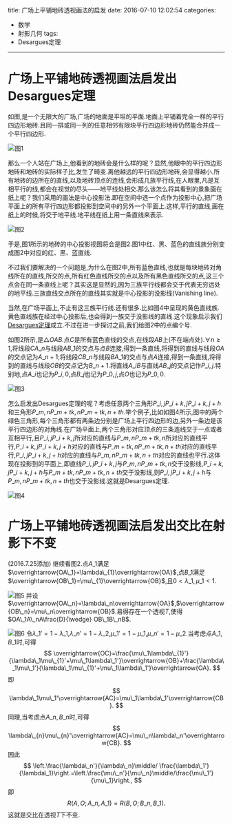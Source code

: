 title: 广场上平铺地砖透视画法的启发
date: 2016-07-10 12:02:54
categories:
- 数学
- 射影几何
tags:
- Desargues定理

---

# 广场上平铺地砖透视画法启发出Desargues定理
如图,是一个无限大的广场,广场的地面是平坦的平面.地面上平铺着完全一样的平行四边形地砖.且同一排或同一列的任意相邻有限块平行四边形地砖仍然能合并成一个平行四边形.

![图1](/img/广场上平铺地砖透视画法启发出Desargues定理-1.png)

那么一个人站在广场上,他看到的地砖会是什么样的呢？显然,他眼中的平行四边形地砖和地砖的实际样子比,发生了畸变.离他越远的平行四边形地砖,会显得越小.所有地砖的边所在的直线,以及地砖顶点的连线,会形成几族平行线,在人眼里,凡是互相平行的线,都会在视觉的尽头——地平线处相交.那么该怎么将其看到的景象画在纸上呢？我们采用的画法是中心投影法.即在空间中选一个点作为投影中心,把广场平面上的所有平行四边形都投影到空间中的另外一个平面上.这样,平行的直线,画在纸上的时候,将交于地平线.地平线在纸上用一条直线来表示.

![图2](/img/广场上平铺地砖透视画法的启发-1.png)

于是,图1所示的地砖的中心投影视图将会是图2.图1中红、黑、蓝色的直线族分别变成图2中对应的红、黑、蓝直线.

不过我们要解决的一个问题是,为什么在图2中,所有蓝色直线,也就是每块地砖对角线所在的直线,所交的点,所有红色直线所交的点以及所有黑色直线所交的点,这三个点会在同一条直线上呢？其实这是显然的,因为三族平行线都会交于代表无穷远处的地平线.三族直线交点所在的直线其实就是中心投影的没影线(Vanishing line).

当然,在广场平面上,不止有这三族平行线.还有很多.比如图4中呈现的黄色直线族.黄色直线族在经过中心投影后,也会得到一族交于没影线的直线.这个现象启示我们[Desargues定理](/2016/04/14/Desargues定理的证明/)成立.不过在进一步探讨之前,我们给图2中的点编个号.

如图2所示,是$\triangle OAB$.点$C$是所有蓝色直线的交点,在线段$AB$上(不在端点处).$\forall n\geq 1$,将线段$CA\_n$与线段$AB\_1$的交点与点$B$连接,得到一条直线,将得到的直线与线段$OA$的交点记为$A\_{n+1}$;将线段$CB\_n$与线段$BA\_1$的交点与点$A$连接,得到一条直线,将得到的直线与线段$OB$的交点记为$B\_{n+1}$.将直线$A\_iB$与直线$AB\_j$的交点记作$P\_{i,j}$.特别地,点$A\_i$也记为$P\_{i,0}$,点$B\_j$也记为$P\_{0,j}$,点$O$也记为$P\_{0,0}$.




![图3](/img/广场上平铺地砖透视画法启发出Desargues定理-3.png)

怎么启发出Desargues定理的呢？考虑任意两个三角形$P\_{i,j}P\_{i+k,j}P\_{i+k,j+h}$和三角形$P\_{m,n}P\_{m+tk,n}P\_{m+tk,n+th}$.举个例子,比如如图4所示,图中的两个绿色三角形,每个三角形都有两条边分别是广场上平行四边形的边,另外一条边是该平行四边形的对角线.在广场平面上,两个三角形对应顶点的三条连线交于一点或者互相平行,且$P\_{i,j}P\_{i+k,j}$所对应的直线与$P\_{m,n}P\_{m+tk,n}$所对应的直线平行,$P\_{i+k,j}P\_{i+k,j+h}$对应的直线与$P\_{m+tk,n}P\_{m+tk,n+th}$对应的直线平行,$P\_{i,j}P\_{i+k,j+h}$对应的直线与$P\_{m,n}P\_{m+tk,n+th}$对应的直线也平行.这体现在投影到的平面上,即直线$P\_{i,j}P\_{i+k,j}$与$P\_{m,n}P\_{m+tk,n}$交于没影线,$P\_{i+k,j}P\_{i+k,j+h}$与$P\_{m+tk,n}P\_{m+tk,n+th}$交于没影线,则$P\_{i,j}P\_{i+k,j+h}$与$P\_{m,n}P\_{m+tk,n+th}$也交于没影线.这就是Desargues定理.

![图4](/img/广场上平铺地砖透视画法启发出Desargues定理-4.png)

# 广场上平铺地砖透视画法启发出交比在射影下不变

(2016.7.25添加)
继续看图2.点$A\_1$满足$\overrightarrow{OA\_1}=\lambda\_{1}\overrightarrow{OA}$,点$B\_1$满足$\overrightarrow{OB\_1}=\mu\_{1}\overrightarrow{OB}$,且$0< \lambda\_{1},\mu\_{1}< 1$.

![图5](/img/广场上平铺地砖透视画法的启发-1.png)
并设$\overrightarrow{OA\_n}=\lambda\_n\overrightarrow{OA}$,$\overrightarrow{OB\_n}=\mu\_n\overrightarrow{OB}$.易得存在一个透视$T$,使得$OA\_1A\_nA\frac{D}{\wedge} OB\_1B\_nB$.

![图6](/img/广场上平铺地砖透视画法的启发-2.png)
令$\lambda\_{1}'=1-\lambda\_{1}$,$\lambda\_n'=1-\lambda\_{2}$,$\mu\_1'=1-\mu\_1$,$\mu\_n'=1-\mu\_{2}$.当考虑点$A\_1,B\_1$时,可得
$$
\overrightarrow{OC}=\frac{\mu\_1\lambda\_{1}'}{\lambda\_1\mu\_{1}'+\mu\_1\lambda\_1'}\overrightarrow{OB}+\frac{\lambda\_1\mu\_1'}{\lambda\_1\mu\_{1}'+\mu\_1\lambda\_1'}\overrightarrow{OA}.
$$
即
$$
\lambda\_1\mu\_1'\overrightarrow{AC}=\mu\_1\lambda\_1'\overrightarrow{CB}.
$$
同理,当考虑点$A\_n,B\_n$时,可得
$$
\lambda\_{n}\mu\_{n}'\overrightarrow{AC}=\mu\_n\lambda\_n'\overrightarrow{CB}.
$$
因此
$$
\left.\frac{\lambda\_n'}{\lambda\_n}\middle/
\frac{\lambda\_1'}{\lambda\_1}\right.=\left.\frac{\mu\_n'}{\mu\_n}\middle/\frac{\mu\_1'}{\mu\_1}\right., 
$$
即
$$
R(A,O;A\_n,A\_1)=R(B,O;B\_n,B\_1).
$$
这就是交比在透视$T$下不变.